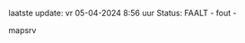 laatste update: 
vr 05-04-2024  8:56   uur 
Status: FAALT - fout - 
<div class="service R">mapsrv</div>